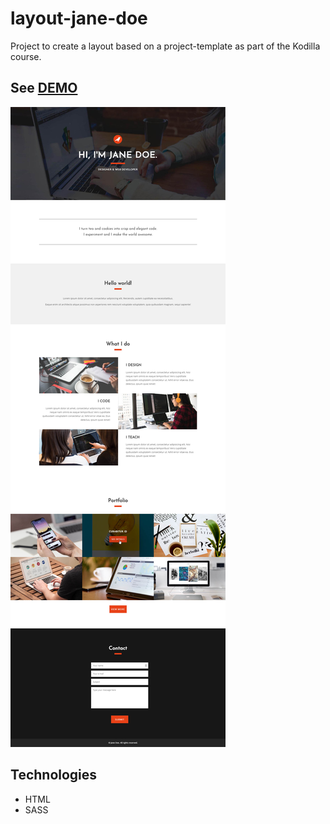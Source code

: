 # layout-jane-doe
Project to create a layout based on a project-template as part of the Kodilla course.

## See [DEMO](https://edyta2801.github.io/layout-jane-doe)

![](./project-template.jpg)

## Technologies
* HTML
* SASS


